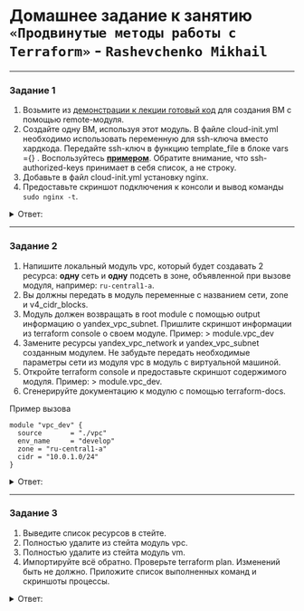 # Домашнее задание к занятию `«Продвинутые методы работы с Terraform»` - `Rashevchenko Mikhail`

------

### Задание 1

1. Возьмите из [демонстрации к лекции готовый код](https://github.com/netology-code/ter-homeworks/tree/main/04/demonstration1) для создания ВМ с помощью remote-модуля.
2. Создайте одну ВМ, используя этот модуль. В файле cloud-init.yml необходимо использовать переменную для ssh-ключа вместо хардкода. Передайте ssh-ключ в функцию template_file в блоке vars ={} .
Воспользуйтесь [**примером**](https://grantorchard.com/dynamic-cloudinit-content-with-terraform-file-templates/). Обратите внимание, что ssh-authorized-keys принимает в себя список, а не строку.
3. Добавьте в файл cloud-init.yml установку nginx.
4. Предоставьте скриншот подключения к консоли и вывод команды ```sudo nginx -t```.


<details><summary>Ответ:</summary>
	
![image](https://github.com/mrashevchenko/gitlab-hw/assets/100411467/eac0e9a9-5677-4bd1-8876-2f8c13f87816)

* Скачал готовый код
* Файл [cloud-init.yml](https://github.com/mrashevchenko/gitlab-hw/blob/hw07-04/src/cloud-init.yml)
```bash
#cloud-config
users:
  - name: ubuntu
    groups: sudo
    shell: /bin/bash
    sudo: ['ALL=(ALL) NOPASSWD:ALL']
    ssh-authorized-keys:
      - ${ssh_public_key}
package_update: true
package_upgrade: false
packages:
  - vim
  - nginx
runcmd:
- ufw allow 22
- echo "y" | ufw enable
```

*Передал ssh-ключ в файле ```main.tf```

```bash
data "template_file" "cloudinit" {
  template = file("./cloud-init.yml")
  vars = {
    ssh_public_key = file("~/.ssh/id_ed25519.pub")
  }
}

```
</details>

------

### Задание 2

1. Напишите локальный модуль vpc, который будет создавать 2 ресурса: **одну** сеть и **одну** подсеть в зоне, объявленной при вызове модуля, например: ```ru-central1-a```.
2. Вы должны передать в модуль переменные с названием сети, zone и v4_cidr_blocks.
3. Модуль должен возвращать в root module с помощью output информацию о yandex_vpc_subnet. Пришлите скриншот информации из terraform console о своем модуле. Пример: > module.vpc_dev  
4. Замените ресурсы yandex_vpc_network и yandex_vpc_subnet созданным модулем. Не забудьте передать необходимые параметры сети из модуля vpc в модуль с виртуальной машиной.
5. Откройте terraform console и предоставьте скриншот содержимого модуля. Пример: > module.vpc_dev.
6. Сгенерируйте документацию к модулю с помощью terraform-docs.    
 
Пример вызова

```
module "vpc_dev" {
  source       = "./vpc"
  env_name     = "develop"
  zone = "ru-central1-a"
  cidr = "10.0.1.0/24"
}
```

<details><summary>Ответ:</summary>

* ![image](https://github.com/mrashevchenko/gitlab-hw/assets/100411467/322cd532-957c-4789-a8ea-9cb3873e753b)
  
* ![image](https://github.com/mrashevchenko/gitlab-hw/assets/100411467/dba1613a-194a-4da6-ad59-f8bcb979de1e)
  
* ![image](https://github.com/mrashevchenko/gitlab-hw/assets/100411467/be5e6376-43c0-4560-90d5-bf0a552fd898)


Сгенерированная документация:
* [README.md](https://github.com/mrashevchenko/gitlab-hw/blob/hw07-04/src/vpc/README.md)

</details>

------

### Задание 3
1. Выведите список ресурсов в стейте.
2. Полностью удалите из стейта модуль vpc.
3. Полностью удалите из стейта модуль vm.
4. Импортируйте всё обратно. Проверьте terraform plan. Изменений быть не должно.
Приложите список выполненных команд и скриншоты процессы.
<details><summary>Ответ:</summary>

 ![image](https://github.com/mrashevchenko/gitlab-hw/assets/100411467/b6a3eea3-cc67-44db-9f4b-085934a828ff)
![image](https://github.com/mrashevchenko/gitlab-hw/assets/100411467/2de0639a-9f0b-431f-8a85-8e54f4bd4a13)
![image](https://github.com/mrashevchenko/gitlab-hw/assets/100411467/06e286bc-2fff-44ed-b405-a99f0b4a4840)
![image](https://github.com/mrashevchenko/gitlab-hw/assets/100411467/704138f2-206d-4a03-8f48-cd42897e5db9)
![image](https://github.com/mrashevchenko/gitlab-hw/assets/100411467/3caad9be-9053-46df-967f-f9316ffbdd05)
![image](https://github.com/mrashevchenko/gitlab-hw/assets/100411467/b1ecf140-8741-47ae-9fc1-774d6c371150)

```bash
root@netology:/opt/terraform/ter-homeworks/04/demo1# terraform state list 
data.template_file.cloudinit
module.test-vm.data.yandex_compute_image.my_image
module.test-vm.yandex_compute_instance.vm[0]
module.vpc_dev.yandex_vpc_network.vpc
module.vpc_dev.yandex_vpc_subnet.subnet
root@netology:/opt/terraform/ter-homeworks/04/demo1# terraform state rm module.vpc_dev
Removed module.vpc_dev.yandex_vpc_network.vpc
Removed module.vpc_dev.yandex_vpc_subnet.subnet
Successfully removed 2 resource instance(s).
root@netology:/opt/terraform/ter-homeworks/04/demo1# terraform state rm module.test-vm
Removed module.test-vm.data.yandex_compute_image.my_image
Removed module.test-vm.yandex_compute_instance.vm[0]
Successfully removed 2 resource instance(s).
root@netology:/opt/terraform/ter-homeworks/04/demo1# terraform state list
data.template_file.cloudinit
root@netology:/opt/terraform/ter-homeworks/04/demo1# terraform import module.vpc_dev.yandex_vpc_subnet.subnet e9b0hhf6nm59hs81cc7i
╷
│ Warning: Version constraints inside provider configuration blocks are deprecated
│ 
│   on .terraform/modules/test-vm/providers.tf line 2, in provider "template":
│    2:   version = "2.2.0"
│ 
│ Terraform 0.13 and earlier allowed provider version constraints inside the provider configuration block, but that is now
│ deprecated and will be removed in a future version of Terraform. To silence this warning, move the provider version
│ constraint into the required_providers block.
╵

data.template_file.cloudinit: Reading...
data.template_file.cloudinit: Read complete after 0s [id=364b1e22e82af0eec2e853b1e8ce83e223b5a4f288e9badfad34c0b3105f49e8]
module.test-vm.data.yandex_compute_image.my_image: Reading...
module.vpc_dev.yandex_vpc_subnet.subnet: Importing from ID "e9b0hhf6nm59hs81cc7i"...
module.vpc_dev.yandex_vpc_subnet.subnet: Import prepared!
  Prepared yandex_vpc_subnet for import
module.vpc_dev.yandex_vpc_subnet.subnet: Refreshing state... [id=e9b0hhf6nm59hs81cc7i]
module.test-vm.data.yandex_compute_image.my_image: Read complete after 1s [id=fd853sqaosrb2anl1uve]

Import successful!

The resources that were imported are shown above. These resources are now in
your Terraform state and will henceforth be managed by Terraform.

╷
│ Warning: Version constraints inside provider configuration blocks are deprecated
│ 
│   on .terraform/modules/test-vm/providers.tf line 2, in provider "template":
│    2:   version = "2.2.0"
│ 
│ Terraform 0.13 and earlier allowed provider version constraints inside the provider configuration block, but that is now
│ deprecated and will be removed in a future version of Terraform. To silence this warning, move the provider version
│ constraint into the required_providers block.
│ 
│ (and one more similar warning elsewhere)
╵

root@netology:/opt/terraform/ter-homeworks/04/demo1# terraform import module.vpc_dev.yandex_vpc_network.vpc enpie7iumfj9nui1am1l
╷
│ Warning: Version constraints inside provider configuration blocks are deprecated
│ 
│   on .terraform/modules/test-vm/providers.tf line 2, in provider "template":
│    2:   version = "2.2.0"
│ 
│ Terraform 0.13 and earlier allowed provider version constraints inside the provider configuration block, but that is now
│ deprecated and will be removed in a future version of Terraform. To silence this warning, move the provider version
│ constraint into the required_providers block.
╵

data.template_file.cloudinit: Reading...
data.template_file.cloudinit: Read complete after 0s [id=364b1e22e82af0eec2e853b1e8ce83e223b5a4f288e9badfad34c0b3105f49e8]
module.vpc_dev.yandex_vpc_network.vpc: Importing from ID "enpie7iumfj9nui1am1l"...
module.vpc_dev.yandex_vpc_network.vpc: Import prepared!
  Prepared yandex_vpc_network for import
module.vpc_dev.yandex_vpc_network.vpc: Refreshing state... [id=enpie7iumfj9nui1am1l]
module.test-vm.data.yandex_compute_image.my_image: Reading...
module.test-vm.data.yandex_compute_image.my_image: Read complete after 0s [id=fd853sqaosrb2anl1uve]

Import successful!

The resources that were imported are shown above. These resources are now in
your Terraform state and will henceforth be managed by Terraform.

╷
│ Warning: Version constraints inside provider configuration blocks are deprecated
│ 
│   on .terraform/modules/test-vm/providers.tf line 2, in provider "template":
│    2:   version = "2.2.0"
│ 
│ Terraform 0.13 and earlier allowed provider version constraints inside the provider configuration block, but that is now
│ deprecated and will be removed in a future version of Terraform. To silence this warning, move the provider version
│ constraint into the required_providers block.
│ 
│ (and one more similar warning elsewhere)
╵

root@netology:/opt/terraform/ter-homeworks/04/demo1# terraform import module.test-vm.yandex_compute_instance.vm[0] fhmcj1jrm4o8c23vn5em
╷
│ Warning: Version constraints inside provider configuration blocks are deprecated
│ 
│   on .terraform/modules/test-vm/providers.tf line 2, in provider "template":
│    2:   version = "2.2.0"
│ 
│ Terraform 0.13 and earlier allowed provider version constraints inside the provider configuration block, but that is now
│ deprecated and will be removed in a future version of Terraform. To silence this warning, move the provider version
│ constraint into the required_providers block.
╵

data.template_file.cloudinit: Reading...
data.template_file.cloudinit: Read complete after 0s [id=364b1e22e82af0eec2e853b1e8ce83e223b5a4f288e9badfad34c0b3105f49e8]
module.test-vm.data.yandex_compute_image.my_image: Reading...
module.test-vm.data.yandex_compute_image.my_image: Read complete after 0s [id=fd853sqaosrb2anl1uve]
module.test-vm.yandex_compute_instance.vm[0]: Importing from ID "fhmcj1jrm4o8c23vn5em"...
module.test-vm.yandex_compute_instance.vm[0]: Import prepared!
  Prepared yandex_compute_instance for import
module.test-vm.yandex_compute_instance.vm[0]: Refreshing state... [id=fhmcj1jrm4o8c23vn5em]

Import successful!

The resources that were imported are shown above. These resources are now in
your Terraform state and will henceforth be managed by Terraform.

╷
│ Warning: Version constraints inside provider configuration blocks are deprecated
│ 
│   on .terraform/modules/test-vm/providers.tf line 2, in provider "template":
│    2:   version = "2.2.0"
│ 
│ Terraform 0.13 and earlier allowed provider version constraints inside the provider configuration block, but that is now
│ deprecated and will be removed in a future version of Terraform. To silence this warning, move the provider version
│ constraint into the required_providers block.
│ 
│ (and one more similar warning elsewhere)
╵

root@netology:/opt/terraform/ter-homeworks/04/demo1# terraform state list 
data.template_file.cloudinit
module.test-vm.data.yandex_compute_image.my_image
module.test-vm.yandex_compute_instance.vm[0]
module.vpc_dev.yandex_vpc_network.vpc
module.vpc_dev.yandex_vpc_subnet.subnet

```

</details>
